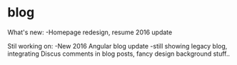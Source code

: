 # blog
What's new:
-Homepage redesign, resume 2016 update 

Stil working on:
-New 2016 Angular blog update -still showing legacy blog, integrating Discus comments in blog posts, fancy design background stuff..
